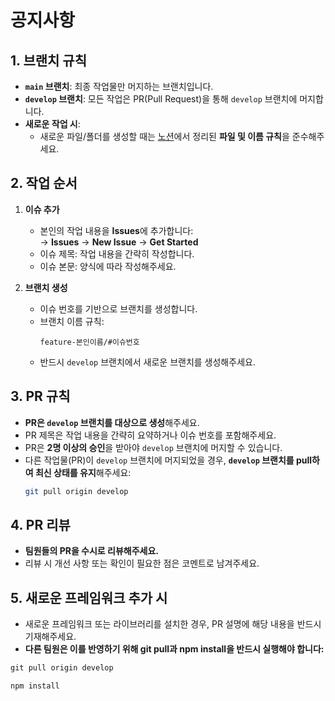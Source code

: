 # **공지사항**

## **1. 브랜치 규칙**
- **`main` 브랜치**: 최종 작업물만 머지하는 브랜치입니다.
- **`develop` 브랜치**: 모든 작업은 PR(Pull Request)을 통해 `develop` 브랜치에 머지합니다.
- **새로운 작업 시**:
  - 새로운 파일/폴더를 생성할 때는 [노션](https://www.notion.so/part-3-4-159802dbf0358052992ac8cfa431cdf8)에서 정리된 **파일 및 이름 규칙**을 준수해주세요.

## **2. 작업 순서**
1. **이슈 추가**
   - 본인의 작업 내용을 **Issues**에 추가합니다:  
     → **Issues** → **New Issue** → **Get Started**
   - 이슈 제목: 작업 내용을 간략히 작성합니다.
   - 이슈 본문: 양식에 따라 작성해주세요.

2. **브랜치 생성**
   - 이슈 번호를 기반으로 브랜치를 생성합니다.  
   - 브랜치 이름 규칙:  
     ```
     feature-본인이름/#이슈번호
     ```
   - 반드시 `develop` 브랜치에서 새로운 브랜치를 생성해주세요.
  
## **3. PR 규칙**
- **PR은 `develop` 브랜치를 대상으로 생성**해주세요.
- PR 제목은 작업 내용을 간략히 요약하거나 이슈 번호를 포함해주세요.
- PR은 **2명 이상의 승인**을 받아야 `develop` 브랜치에 머지할 수 있습니다.
- 다른 작업물(PR)이 `develop` 브랜치에 머지되었을 경우, **`develop` 브랜치를 pull하여 최신 상태를 유지**해주세요:
  ```bash
  git pull origin develop

## **4. PR 리뷰**
* **팀원들의 PR을 수시로 리뷰해주세요.**  
* 리뷰 시 개선 사항 또는 확인이 필요한 점은 코멘트로 남겨주세요.
  
## **5. 새로운 프레임워크 추가 시**
* 새로운 프레임워크 또는 라이브러리를 설치한 경우, PR 설명에 해당 내용을 반드시 기재해주세요.  
* **다른 팀원은 이를 반영하기 위해 **git pull**과 **npm install**을 반드시 실행해야 합니다:**
```python
git pull origin develop
```
```python
npm install
```
